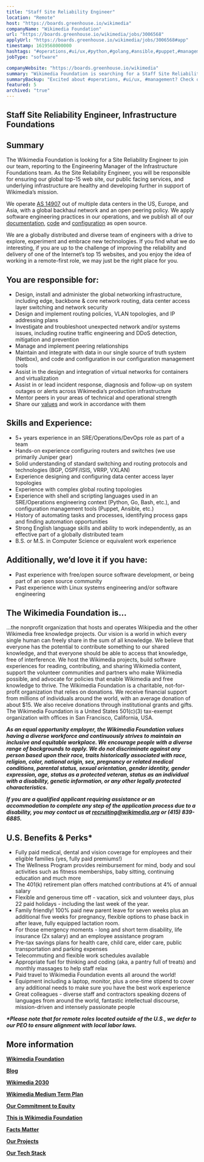 ```yaml
---
title: "Staff Site Reliability Engineer"
location: "Remote"
host: "https://boards.greenhouse.io/wikimedia"
companyName: "Wikimedia Foundation"
url: "https://boards.greenhouse.io/wikimedia/jobs/3006568"
applyUrl: "https://boards.greenhouse.io/wikimedia/jobs/3006568#app"
timestamp: 1619568000000
hashtags: "#operations,#ui/ux,#python,#golang,#ansible,#puppet,#management,#linux,#content,#monitoring"
jobType: "software"

companyWebsite: "https://boards.greenhouse.io/wikimedia"
summary: "Wikimedia Foundation is searching for a Staff Site Reliability Engineer that has 5+ years experience in an SRE/Operations/DevOps role as part of a team."
summaryBackup: "Excited about #operations, #ui/ux, #management? Check out this job post!"
featured: 5
archived: "true"
---
```


## Staff Site Reliability Engineer, Infrastructure Foundations

## Summary

The Wikimedia Foundation is looking for a Site Reliability Engineer to join our team, reporting to the Engineering Manager of the Infrastructure Foundations team. As the Site Reliability Engineer, you will be responsible for ensuring our global top-15 web site, our public facing services, and underlying infrastructure are healthy and developing further in support of Wikimedia’s mission.

We operate [AS 14907](https://www.peeringdb.com/asn/14907) out of multiple data centers in the US, Europe, and Asia, with a global backhaul network and an open peering policy. We apply software engineering practices in our operations, and we publish all of our [documentation](https://wikitech.wikimedia.org/wiki/Network_design), [code](https://gerrit.wikimedia.org/g/operations/software/homer) and [configuration](https://gerrit.wikimedia.org/g/operations/homer/public.git) as open source.

We are a globally distributed and diverse team of engineers with a drive to explore, experiment and embrace new technologies. If you find what we do interesting, if you are up to the challenge of improving the reliability and delivery of one of the Internet’s top 15 websites, and you enjoy the idea of working in a remote-first role, we may just be the right place for you.

## You are responsible for:

*   Design, install and administer the global networking infrastructure, including edge, backbone & core network routing, data center access layer switching and network security
*   Design and implement routing policies, VLAN topologies, and IP addressing plans
*   Investigate and troubleshoot unexpected network and/or systems issues, including routine traffic engineering and DDoS detection, mitigation and prevention
*   Manage and implement peering relationships
*   Maintain and integrate with data in our single source of truth system (Netbox), and code and configuration in our configuration management tools
*   Assist in the design and integration of virtual networks for containers and virtualization
*   Assist in or lead incident response, diagnosis and follow-up on system outages or alerts across Wikimedia’s production infrastructure
*   Mentor peers in your areas of technical and operational strength
*   Share our [values](https://wikimediafoundation.org/wiki/Values) and work in accordance with them

## Skills and Experience:

*   5+ years experience in an SRE/Operations/DevOps role as part of a team
*   Hands-on experience configuring routers and switches (we use primarily Juniper gear)
*   Solid understanding of standard switching and routing protocols and technologies (BGP, OSPF/ISIS, VRRP, VXLAN)
*   Experience designing and configuring data center access layer topologies
*   Experience with complex global routing topologies
*   Experience with shell and scripting languages used in an SRE/Operations engineering context (Python, Go, Bash, etc.), and configuration management tools (Puppet, Ansible, etc.)
*   History of automating tasks and processes, identifying process gaps and finding automation opportunities
*   Strong English language skills and ability to work independently, as an effective part of a globally distributed team
*   B.S. or M.S. in Computer Science or equivalent work experience

## Additionally, we’d love it if you have:

*   Past experience with free/open source software development, or being part of an open source community
*   Past experience with Linux systems engineering and/or software engineering

## The Wikimedia Foundation is... 

...the nonprofit organization that hosts and operates Wikipedia and the other Wikimedia free knowledge projects. Our vision is a world in which every single human can freely share in the sum of all knowledge. We believe that everyone has the potential to contribute something to our shared knowledge, and that everyone should be able to access that knowledge, free of interference. We host the Wikimedia projects, build software experiences for reading, contributing, and sharing Wikimedia content, support the volunteer communities and partners who make Wikimedia possible, and advocate for policies that enable Wikimedia and free knowledge to thrive. The Wikimedia Foundation is a charitable, not-for-profit organization that relies on donations. We receive financial support from millions of individuals around the world, with an average donation of about $15. We also receive donations through institutional grants and gifts. The Wikimedia Foundation is a United States 501(c)(3) tax-exempt organization with offices in San Francisco, California, USA.

**_As an equal opportunity employer, the Wikimedia Foundation values having a diverse workforce and continuously strives to maintain an inclusive and equitable workplace. We encourage people with a diverse range of backgrounds to apply. We do not discriminate against any person based upon their race, traits historically associated with race, religion, color, national origin, sex, pregnancy or related medical conditions, parental status, sexual orientation, gender identity, gender expression, age, status as a protected veteran, status as an individual with a disability, genetic information, or any other legally protected characteristics._**

**_If you are a qualified applicant requiring assistance or an accommodation to complete any step of the application process due to a disability, you may contact us at recruiting@wikimedia.org or (415) 839-6885._**

## U.S. Benefits & Perks\*

*   Fully paid medical, dental and vision coverage for employees and their eligible families (yes, fully paid premiums!)
*   The Wellness Program provides reimbursement for mind, body and soul activities such as fitness memberships, baby sitting, continuing education and much more
*   The 401(k) retirement plan offers matched contributions at 4% of annual salary
*   Flexible and generous time off - vacation, sick and volunteer days, plus 22 paid holidays - including the last week of the year.
*   Family friendly! 100% paid new parent leave for seven weeks plus an additional five weeks for pregnancy, flexible options to phase back in after leave, fully equipped lactation room.
*   For those emergency moments - long and short term disability, life insurance (2x salary) and an employee assistance program
*   Pre-tax savings plans for health care, child care, elder care, public transportation and parking expenses
*   Telecommuting and flexible work schedules available
*   Appropriate fuel for thinking and coding (aka, a pantry full of treats) and monthly massages to help staff relax
*   Paid travel to Wikimedia Foundation events all around the world!
*   Equipment including a laptop, monitor, plus a one-time stipend to cover any additional needs to make sure you have the best work experience
*   Great colleagues - diverse staff and contractors speaking dozens of languages from around the world, fantastic intellectual discourse, mission-driven and intensely passionate people

**_\*Please note that for remote roles located outside of the U.S., we defer to our PEO to ensure alignment with local labor laws._**

## More information

[**Wikimedia Foundation**](https://wikimediafoundation.org/)

[**Blog**](https://wikimediafoundation.org/news/)

[**Wikimedia 2030**](https://meta.wikimedia.org/wiki/Strategy/Wikimedia_movement/2017)

[**Wikimedia Medium Term Plan**](https://meta.wikimedia.org/wiki/Wikimedia_Foundation_Medium-term_plan_2019)

[**Our Commitment to Equity**](https://medium.com/freely-sharing-the-sum-of-all-knowledge/we-stand-for-racial-justice-49c31afbabca)

[**This is Wikimedia Foundation**](https://www.youtube.com/watch?v=OQzZI0l3IOw) 

[**Facts Matter**](https://www.youtube.com/watch?v=xQ4ba28-oGs)

[**Our Projects**](https://wikimediafoundation.org/wiki/Our_projects)

[**Our Tech Stack**](https://techblog.wikimedia.org/)



